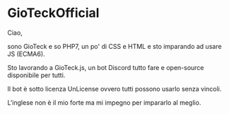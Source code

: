 # GioTeckOfficial

Ciao,

sono GioTeck e so PHP7, un po' di CSS e HTML e sto imparando ad usare JS (ECMA6).

Sto lavorando a GioTeck.js, un bot Discord tutto fare e open-source disponibile per tutti.

Il bot è sotto licenza UnLicense ovvero tutti possono usarlo senza vincoli.

L'inglese non è il mio forte ma mi impegno per impararlo al meglio.
